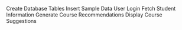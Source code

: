 Create Database Tables
Insert Sample Data
User Login
Fetch Student Information
Generate Course Recommendations
Display Course Suggestions